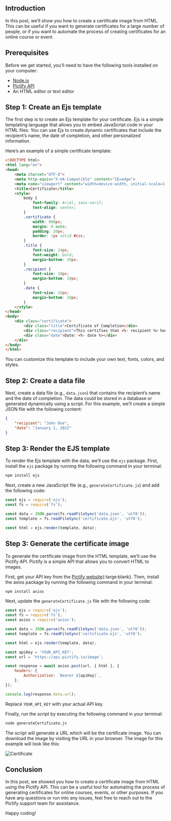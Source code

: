 ## Introduction

In this post, we’ll show you how to create a certificate image from HTML. This can be useful if you want to generate certificates for a large number of people, or if you want to automate the process of creating certificates for an online course or event.

## Prerequisites

Before we get started, you’ll need to have the following tools installed on your computer:

- [Node.js](https://nodejs.org/)
- [Pictify API](https://pictify.io/)
- An HTML editor or text editor

## Step 1: Create an Ejs template

The first step is to create an Ejs template for your certificate. Ejs is a simple templating language that allows you to embed JavaScript code in your HTML files. You can use Ejs to create dynamic certificates that include the recipient’s name, the date of completion, and other personalized information.


Here’s an example of a simple certificate template:

```html
<!DOCTYPE html>
<html lang="en">
<head>
    <meta charset="UTF-8">
    <meta http-equiv="X-UA-Compatible" content="IE=edge">
    <meta name="viewport" content="width=device-width, initial-scale=1.0">
    <title>Certificate</title>
    <style>
        body {
            font-family: Arial, sans-serif;
            text-align: center;
        }
        .certificate {
            width: 800px;
            margin: 0 auto;
            padding: 20px;
            border: 1px solid #ccc;
        }
        .title {
            font-size: 24px;
            font-weight: bold;
            margin-bottom: 20px;
        }
        .recipient {
            font-size: 18px;
            margin-bottom: 10px;
        }
        .date {
            font-size: 16px;
            margin-bottom: 10px;
        }
    </style>
</head>
<body>
    <div class="certificate">
        <div class="title">Certificate of Completion</div>
        <div class="recipient">This certifies that <%- recipient %> has successfully completed the course</div>
        <div class="date">Date: <%- date %></div>
    </div>
</body>
</html>
```

You can customize this template to include your own text, fonts, colors, and styles.

## Step 2: Create a data file

Next, create a data file (e.g., `data.json`) that contains the recipient’s name and the date of completion. The data could be stored in a database or generated dynamically using a script. For this example, we’ll create a simple JSON file with the following content:

```json
{
    "recipient": "John Doe",
    "date": "January 1, 2022"
}
```

## Step 3: Render the EJS template

To render the Ejs template with the data, we’ll use the `ejs` package. First, install the `ejs` package by running the following command in your terminal:

```bash
npm install ejs
```

Next, create a new JavaScript file (e.g., `generateCertificate.js`) and add the following code:

```javascript
const ejs = require('ejs');
const fs = require('fs');

const data = JSON.parse(fs.readFileSync('data.json', 'utf8'));
const template = fs.readFileSync('certificate.ejs', 'utf8');

const html = ejs.render(template, data);

```



## Step 3: Generate the certificate image

To generate the certificate image from the HTML template, we’ll use the Pictify API. Pictify is a simple API that allows you to convert HTML to images.

First, get your API key from the [Pictify website](https://pictify.io/){:targe:blank}. Then, install the axios package by running the following command in your terminal:

```bash
npm install axios
```

Next, update the `generateCertificate.js` file with the following code:

```javascript
const ejs = require('ejs');
const fs = require('fs');
const axios = require('axios');

const data = JSON.parse(fs.readFileSync('data.json', 'utf8'));
const template = fs.readFileSync('certificate.ejs', 'utf8');

const html = ejs.render(template, data);

const apiKey = 'YOUR_API_KEY';
const url = 'https://api.pictify.io/image';

const response = await axios.post(url, { html }, {
    headers: {
        Authorization: `Bearer ${apiKey}`,
    },
});

console.log(response.data.url);
```

Replace `YOUR_API_KEY` with your actual API key.

Finally, run the script by executing the following command in your terminal:

```bash
node generateCertificate.js
```

The script will generate a URL which will be the certificate image. You can download the image by visiting the URL in your browser. The image for this example will look like this:

![Certificate](https://media.pictify.io/ml4vs-1720896501604.png)

## Conclusion

In this post, we showed you how to create a certificate image from HTML using the Pictify API. This can be a useful tool for automating the process of generating certificates for online courses, events, or other purposes. If you have any questions or run into any issues, feel free to reach out to the Pictify support team for assistance.

Happy coding!




